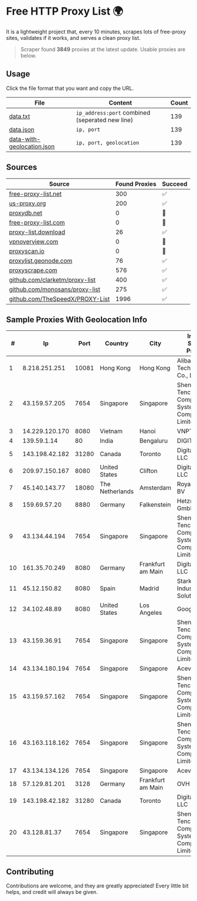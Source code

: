
# Free HTTP Proxy List 🌍

It is a lightweight project that, every 10 minutes, scrapes lots of free-proxy sites, validates if it works, and serves a clean proxy list.


> Scraper found **3849** proxies at the latest update. Usable proxies are below.

## Usage

Click the file format that you want and copy the URL.


|File|Content|Count|
|----|-------|-----|
|[data.txt](https://raw.githubusercontent.com/themiralay/Proxy-List-World/master/data.txt)|`ip_address:port` combined (seperated new line)|139|
|[data.json](https://raw.githubusercontent.com/themiralay/Proxy-List-World/master/data.json)|`ip, port`|139|
|[data-with-geolocation.json](https://raw.githubusercontent.com/themiralay/Proxy-List-World/master/data-with-geolocation.json)|`ip, port, geolocation`|139|

## Sources

|Source|Found Proxies|Succeed|
|------|-------------|-------|
|[free-proxy-list.net](https://free-proxy-list.net)|300|✅|
|[us-proxy.org](https://www.us-proxy.org)|200|✅|
|[proxydb.net](http://proxydb.net)|0|🚫|
|[free-proxy-list.com](https://free-proxy-list.com/?page=&port=&type%5B%5D=http&type%5B%5D=https&up_time=0&search=Search)|0|🚫|
|[proxy-list.download](https://www.proxy-list.download/HTTP)|26|✅|
|[vpnoverview.com](https://vpnoverview.com/privacy/anonymous-browsing/free-proxy-servers)|0|🚫|
|[proxyscan.io](https://www.proxyscan.io)|0|🚫|
|[proxylist.geonode.com](https://proxylist.geonode.com/api/proxy-list?limit=300&page=1&sort_by=lastChecked&sort_type=desc&protocols=http,https)|76|✅|
|[proxyscrape.com](https://api.proxyscrape.com/v2/?request=displayproxies&protocol=http&timeout=10000&country=all&ssl=all&anonymity=all)|576|✅|
|[github.com/clarketm/proxy-list](https://raw.githubusercontent.com/clarketm/proxy-list/master/proxy-list-raw.txt)|400|✅|
|[github.com/monosans/proxy-list](https://raw.githubusercontent.com/monosans/proxy-list/main/proxies/http.txt)|275|✅|
|[github.com/TheSpeedX/PROXY-List](https://raw.githubusercontent.com/TheSpeedX/PROXY-List/master/http.txt)|1996|✅|


## Sample Proxies With Geolocation Info

|#|Ip|Port|Country|City|Internet Service Provider|
|-|--|----|-------|----|-------------------------|
|1|8.218.251.251|10081|Hong Kong|Hong Kong|Alibaba (US) Technology Co., Ltd.|
|2|43.159.57.205|7654|Singapore|Singapore|Shenzhen Tencent Computer Systems Company Limited|
|3|14.229.120.170|8080|Vietnam|Hanoi|VNPT|
|4|139.59.1.14|80|India|Bengaluru|DIGITALOCEAN|
|5|143.198.42.182|31280|Canada|Toronto|DigitalOcean, LLC|
|6|209.97.150.167|8080|United States|Clifton|DigitalOcean, LLC|
|7|45.140.143.77|18080|The Netherlands|Amsterdam|RoyaleHosting BV|
|8|159.69.57.20|8880|Germany|Falkenstein|Hetzner Online GmbH|
|9|43.134.44.194|7654|Singapore|Singapore|Shenzhen Tencent Computer Systems Company Limited|
|10|161.35.70.249|8080|Germany|Frankfurt am Main|DigitalOcean, LLC|
|11|45.12.150.82|8080|Spain|Madrid|Stark Industries Solutions LTD|
|12|34.102.48.89|8080|United States|Los Angeles|Google LLC|
|13|43.159.36.91|7654|Singapore|Singapore|Shenzhen Tencent Computer Systems Company Limited|
|14|43.134.180.194|7654|Singapore|Singapore|Aceville Pte.ltd|
|15|43.159.57.162|7654|Singapore|Singapore|Shenzhen Tencent Computer Systems Company Limited|
|16|43.163.118.162|7654|Singapore|Singapore|Shenzhen Tencent Computer Systems Company Limited|
|17|43.134.134.126|7654|Singapore|Singapore|Aceville Pte.ltd|
|18|57.129.81.201|3128|Germany|Frankfurt am Main|OVH SAS|
|19|143.198.42.182|31280|Canada|Toronto|DigitalOcean, LLC|
|20|43.128.81.37|7654|Singapore|Singapore|Shenzhen Tencent Computer Systems Company Limited|



## Contributing

Contributions are welcome, and they are greatly appreciated! Every
little bit helps, and credit will always be given.

